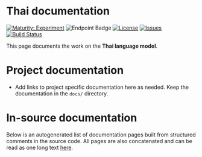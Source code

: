 # Thai documentation

[![Maturity: Experiment](https://img.shields.io/badge/Maturity-Experiment-black.svg)](https://giellalt.github.io/MaturityClassification.html)
![Endpoint Badge](https://img.shields.io/endpoint?url=https%3A%2F%2Fraw.githubusercontent.com%2Fgiellalt%2Flang-tha%2Fgh-pages%2Flemmacount.json)
[![License](https://img.shields.io/github/license/giellalt/lang-tha)](https://github.com/giellalt/lang-tha/blob/main/LICENSE)
[![Issues](https://img.shields.io/github/issues/giellalt/lang-tha)](https://github.com/giellalt/lang-tha/issues)
[![Build Status](https://divvun-tc.giellalt.org/api/github/v1/repository/giellalt/lang-tha/main/badge.svg)](https://github.com/giellalt/lang-tha/actions)

This page documents the work on the **Thai language model**. 

# Project documentation

* Add links to project specific documentation here as needed. Keep the documentation in the `docs/` directory.

# In-source documentation

Below is an autogenerated list of documentation pages built from structured comments in the source code. All pages are also concatenated and can be read as one long text [here](tha.md).
